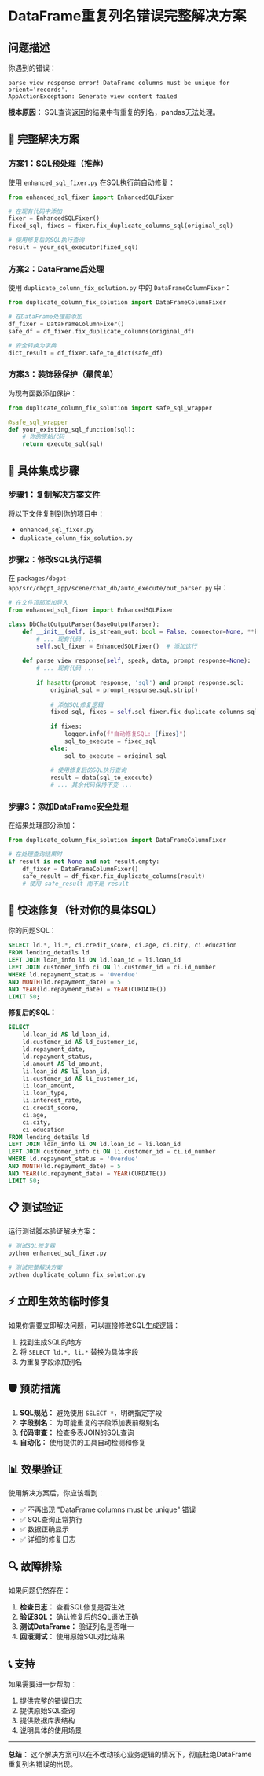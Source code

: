# DataFrame重复列名错误完整解决方案

## 问题描述

你遇到的错误：
```
parse_view_response error! DataFrame columns must be unique for orient='records'.
AppActionException: Generate view content failed
```

**根本原因：** SQL查询返回的结果中有重复的列名，pandas无法处理。

## 🎯 完整解决方案

### 方案1：SQL预处理（推荐）

使用 `enhanced_sql_fixer.py` 在SQL执行前自动修复：

```python
from enhanced_sql_fixer import EnhancedSQLFixer

# 在现有代码中添加
fixer = EnhancedSQLFixer()
fixed_sql, fixes = fixer.fix_duplicate_columns_sql(original_sql)

# 使用修复后的SQL执行查询
result = your_sql_executor(fixed_sql)
```

### 方案2：DataFrame后处理

使用 `duplicate_column_fix_solution.py` 中的 `DataFrameColumnFixer`：

```python
from duplicate_column_fix_solution import DataFrameColumnFixer

# 在DataFrame处理前添加
df_fixer = DataFrameColumnFixer()
safe_df = df_fixer.fix_duplicate_columns(original_df)

# 安全转换为字典
dict_result = df_fixer.safe_to_dict(safe_df)
```

### 方案3：装饰器保护（最简单）

为现有函数添加保护：

```python
from duplicate_column_fix_solution import safe_sql_wrapper

@safe_sql_wrapper
def your_existing_sql_function(sql):
    # 你的原始代码
    return execute_sql(sql)
```

## 🔧 具体集成步骤

### 步骤1：复制解决方案文件

将以下文件复制到你的项目中：
- `enhanced_sql_fixer.py`
- `duplicate_column_fix_solution.py`

### 步骤2：修改SQL执行逻辑

在 `packages/dbgpt-app/src/dbgpt_app/scene/chat_db/auto_execute/out_parser.py` 中：

```python
# 在文件顶部添加导入
from enhanced_sql_fixer import EnhancedSQLFixer

class DbChatOutputParser(BaseOutputParser):
    def __init__(self, is_stream_out: bool = False, connector=None, **kwargs):
        # ... 现有代码 ...
        self.sql_fixer = EnhancedSQLFixer()  # 添加这行
    
    def parse_view_response(self, speak, data, prompt_response=None):
        # ... 现有代码 ...
        
        if hasattr(prompt_response, 'sql') and prompt_response.sql:
            original_sql = prompt_response.sql.strip()
            
            # 添加SQL修复逻辑
            fixed_sql, fixes = self.sql_fixer.fix_duplicate_columns_sql(original_sql)
            
            if fixes:
                logger.info(f"自动修复SQL: {fixes}")
                sql_to_execute = fixed_sql
            else:
                sql_to_execute = original_sql
            
            # 使用修复后的SQL执行查询
            result = data(sql_to_execute)
            # ... 其余代码保持不变 ...
```

### 步骤3：添加DataFrame安全处理

在结果处理部分添加：

```python
from duplicate_column_fix_solution import DataFrameColumnFixer

# 在处理查询结果时
if result is not None and not result.empty:
    df_fixer = DataFrameColumnFixer()
    safe_result = df_fixer.fix_duplicate_columns(result)
    # 使用 safe_result 而不是 result
```

## 🚀 快速修复（针对你的具体SQL）

你的问题SQL：
```sql
SELECT ld.*, li.*, ci.credit_score, ci.age, ci.city, ci.education 
FROM lending_details ld 
LEFT JOIN loan_info li ON ld.loan_id = li.loan_id 
LEFT JOIN customer_info ci ON li.customer_id = ci.id_number 
WHERE ld.repayment_status = 'Overdue' 
AND MONTH(ld.repayment_date) = 5 
AND YEAR(ld.repayment_date) = YEAR(CURDATE()) 
LIMIT 50;
```

**修复后的SQL：**
```sql
SELECT 
    ld.loan_id AS ld_loan_id,
    ld.customer_id AS ld_customer_id,
    ld.repayment_date,
    ld.repayment_status,
    ld.amount AS ld_amount,
    li.loan_id AS li_loan_id,
    li.customer_id AS li_customer_id,
    li.loan_amount,
    li.loan_type,
    li.interest_rate,
    ci.credit_score,
    ci.age,
    ci.city,
    ci.education
FROM lending_details ld 
LEFT JOIN loan_info li ON ld.loan_id = li.loan_id 
LEFT JOIN customer_info ci ON li.customer_id = ci.id_number 
WHERE ld.repayment_status = 'Overdue' 
AND MONTH(ld.repayment_date) = 5 
AND YEAR(ld.repayment_date) = YEAR(CURDATE()) 
LIMIT 50;
```

## 📋 测试验证

运行测试脚本验证解决方案：

```bash
# 测试SQL修复器
python enhanced_sql_fixer.py

# 测试完整解决方案
python duplicate_column_fix_solution.py
```

## ⚡ 立即生效的临时修复

如果你需要立即解决问题，可以直接修改SQL生成逻辑：

1. 找到生成SQL的地方
2. 将 `SELECT ld.*, li.*` 替换为具体字段
3. 为重复字段添加别名

## 🛡️ 预防措施

1. **SQL规范：** 避免使用 `SELECT *`，明确指定字段
2. **字段别名：** 为可能重复的字段添加表前缀别名
3. **代码审查：** 检查多表JOIN的SQL查询
4. **自动化：** 使用提供的工具自动检测和修复

## 📊 效果验证

使用解决方案后，你应该看到：
- ✅ 不再出现 "DataFrame columns must be unique" 错误
- ✅ SQL查询正常执行
- ✅ 数据正确显示
- ✅ 详细的修复日志

## 🔍 故障排除

如果问题仍然存在：

1. **检查日志：** 查看SQL修复是否生效
2. **验证SQL：** 确认修复后的SQL语法正确
3. **测试DataFrame：** 验证列名是否唯一
4. **回滚测试：** 使用原始SQL对比结果

## 📞 支持

如果需要进一步帮助：
1. 提供完整的错误日志
2. 提供原始SQL查询
3. 提供数据库表结构
4. 说明具体的使用场景

---

**总结：** 这个解决方案可以在不改动核心业务逻辑的情况下，彻底杜绝DataFrame重复列名错误的出现。 